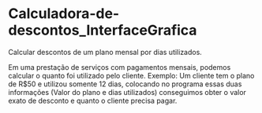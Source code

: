 # Calculadora-de-descontos_InterfaceGrafica
Calcular descontos de um plano mensal por dias utilizados.

Em uma prestação de serviços com pagamentos mensais, podemos calcular o quanto foi utilizado pelo cliente.
Exemplo: Um cliente tem o plano de R$50 e utilizou somente 12 dias, colocando no programa essas duas informações (Valor do plano e dias utilizados) conseguimos obter o valor exato de desconto e quanto o cliente precisa pagar.
